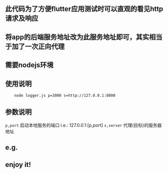 ## 此代码为了方便flutter应用测试时可以直观的看见http请求及响应
## 将app的后端服务地址改为此服务地址即可，其实相当于加了一次正向代理
## 需要nodejs环境
## 使用说明

```shell script
    node logger.js p=3000 s=http://127.0.0.1:8000
```

## 参数说明
   `p,port`  启动本地服务的端口 i.e.: 127.0.0.1:[p,port]
   `s,server` 代理(目标)的服务器地址

## e.g.

## enjoy it!
